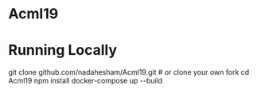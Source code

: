 # Acml19

# Running Locally

git clone github.com/nadahesham/Acml19.git # or clone your own fork
cd Acml19
npm install
docker-compose up --build 